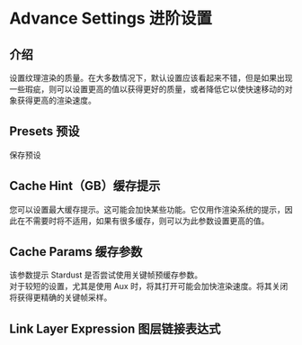 # Advance Settings 进阶设置

## 介绍

设置纹理渲染的质量。在大多数情况下，默认设置应该看起来不错，但是如果出现一些瑕疵，则可以设置更高的值以获得更好的质量，或者降低它以使快速移动的对象获得更高的渲染速度。

## Presets 预设

保存预设

## Cache Hint（GB）缓存提示

您可以设置最大缓存提示。这可能会加快某些功能。它仅用作渲染系统的提示，因此在不需要时将不适用，如果有很多缓存，则可以为此参数设置更高的值。

## Cache Params 缓存参数

该参数提示 Stardust 是否尝试使用关键帧预缓存参数。  
对于较短的设置，尤其是使用 Aux 时，将其打开可能会加快渲染速度。将其关闭将获得更精确的关键帧采样。

## Link Layer Expression 图层链接表达式
